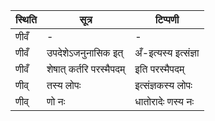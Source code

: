 | स्थिति | सूत्र | टिप्पणी |
| ----- | ------- | ------ |
| णीवँ | - | - |
| णीवँ | उपदेशेऽजनुनासिक इत् | अँ-इत्यस्य इत्संज्ञा |
| णीवँ | शेषात् कर्तरि परस्मैपदम् | इति परस्मैपदम् |
| णीव् | तस्य लोपः | इत्संज्ञकस्य लोपः |
| णीव् | णो नः | धातोरादेः णस्य नः |

